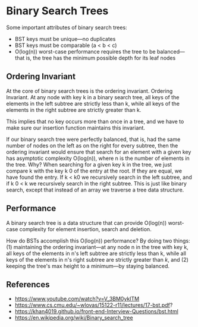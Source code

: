 Binary Search Trees
===================

Some important attributes of binary search trees:

* BST keys must be unique—no duplicates
* BST keys must be comparable (a < b < c)
* O(log(n)) worst-case performance requires the tree to be balanced—that is, the tree has the minimum possible depth for its leaf nodes

## Ordering Invariant

At the core of binary search trees is the ordering invariant.
Ordering Invariant. At any node with key k in a binary search
tree, all keys of the elements in the left subtree are strictly less
than k, while all keys of the elements in the right subtree are
strictly greater than k.

This implies that no key occurs more than once in a tree, and we have to
make sure our insertion function maintains this invariant.

If our binary search tree were perfectly balanced, that is, had the same
number of nodes on the left as on the right for every subtree, then the ordering
invariant would ensure that search for an element with a given key
has asymptotic complexity O(log(n)), where n is the number of elements
in the tree. Why? When searching for a given key k in the tree, we just
compare k with the key k
0 of the entry at the root. If they are equal, we
have found the entry. If k < k0 we recursively search in the left subtree, and
if k
0 < k we recursively search in the right subtree. This is just like binary
search, except that instead of an array we traverse a tree data structure.

## Performance

A binary search tree is a data structure that can provide O(log(n)) worst-case complexity for element insertion, search and deletion.

How do BSTs accomplish this O(log(n)) performance? By doing two things: (1) maintaining the ordering invariant—at any node n in the tree with key k, all keys of the elements in n's left subtree are strictly less than k, while all keys of the elements in n's right subtree are strictly greater than *k*, and (2) keeping the tree's max height to a minimum—by staying balanced.

## References
* https://www.youtube.com/watch?v=V_3BM0ykITM
* https://www.cs.cmu.edu/~wlovas/15122-r11/lectures/17-bst.pdf?
* https://khan4019.github.io/front-end-Interview-Questions/bst.html
* https://en.wikipedia.org/wiki/Binary_search_tree
